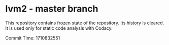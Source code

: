 # lvm2 - master branch

This repository contains frozen state of the repository.
Its history is cleared. It is used only for static code
analysis with Codacy.

Commit Time: 1710832551
